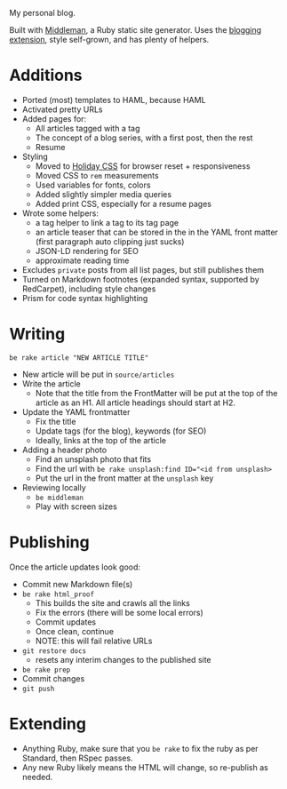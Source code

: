 
[mm]: https://middlemanapp.com/
[blog]: https://middlemanapp.com/basics/blogging/
[cactus]: https://github.com/dtcristo/middleman-cactus
[hcss]: https://holidaycss.js.org/

My personal blog.

Built with [Middleman][mm], a Ruby static site generator. Uses the [blogging extension][blog], style self-grown, and has plenty of helpers.

# Additions

- Ported (most) templates to HAML, because HAML
- Activated pretty URLs
- Added pages for:
  - All articles tagged with a tag
  - The concept of a blog series, with a first post, then the rest
  - Resume
- Styling
  - Moved to [Holiday CSS][hcss] for browser reset + responsiveness 
  - Moved CSS to `rem` measurements
  - Used variables for fonts, colors
  - Added slightly simpler media queries
  - Added print CSS, especially for a resume pages  
- Wrote some helpers:
  - a tag helper to link a tag to its tag page
  - an article teaser that can be stored in the in the YAML front matter (first paragraph auto clipping just sucks)
  - JSON-LD rendering for SEO
  - approximate reading time  
- Excludes `private` posts from all list pages, but still publishes them
- Turned on Markdown footnotes (expanded syntax, supported by RedCarpet), including style changes
- Prism for code syntax highlighting 

# Writing

`be rake article "NEW ARTICLE TITLE"`

- New article will be put in `source/articles`
- Write the article
  - Note that the title from the FrontMatter will be put at the top of the article as an H1. All article headings should start at H2.
- Update the YAML frontmatter
  - Fix the title
  - Update tags (for the blog), keywords (for SEO)
  - Ideally, links at the top of the article
- Adding a header photo
  - Find an unsplash photo that fits
  - Find the url with `be rake unsplash:find ID="<id from unsplash>`
  - Put the url in the front matter at the `unsplash` key
- Reviewing locally 
  - `be middleman`
  - Play with screen sizes

# Publishing

Once the article updates look good:

- Commit new Markdown file(s)
- `be rake html_proof`
  - This builds the site and crawls all the links
  - Fix the errors (there will be some local errors)
  - Commit updates
  - Once clean, continue
  - NOTE: this will fail relative URLs
- `git restore docs`
  - resets any interim changes to the published site
- `be rake prep`
- Commit changes
- `git push`

# Extending

- Anything Ruby, make sure that you `be rake` to fix the ruby as per Standard, then RSpec passes.
- Any new Ruby likely means the HTML will change, so re-publish as needed.


